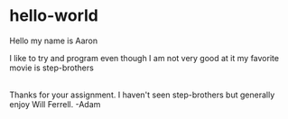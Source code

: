 # hello-world


Hello my name is Aaron

I like to try and program even though I am not very good at it
my favorite movie is step-brothers

<br>Thanks for your assignment. I haven't seen step-brothers but generally enjoy Will Ferrell. -Adam
